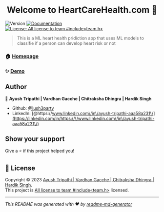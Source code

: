 <h1 align="center">Welcome to HeartCareHealth.com 👋</h1>
<p>
  <img alt="Version" src="https://img.shields.io/badge/version-1.0.0-blue.svg?cacheSeconds=2592000" />
  <a href="NA" target="_blank">
    <img alt="Documentation" src="https://img.shields.io/badge/documentation-yes-brightgreen.svg" />
  </a>
  <a href="NA" target="_blank">
    <img alt="License: All license to team #include<team.h>" src="https://img.shields.io/badge/License-All license to team #include<team.h>-yellow.svg" />
  </a>
</p>

> This is a ML heart health pridiction app that uses ML models to classifie if a person can develop heart risk or not

### 🏠 [Homepage](app.py)

### ✨ [Demo](NA)

## Author

👤 **Ayush Tripathi | Vardhan Gacche | Chitraksha Dhingra | Hardik Singh**

* Github: [@Iush3party](https://github.com/Iush3party)
* LinkedIn: [@https:\/\/www.linkedin.com\/in\/ayush-tripathi-aaa58a231\/](https://linkedin.com/in/https:\/\/www.linkedin.com\/in\/ayush-tripathi-aaa58a231\/)

## Show your support

Give a ⭐️ if this project helped you!

## 📝 License

Copyright © 2023 [Ayush Tripathi | Vardhan Gacche | Chitraksha Dhingra | Hardik Singh](https://github.com/Iush3party).<br />
This project is [All license to team #include<team.h>](NA) licensed.

***
_This README was generated with ❤️ by [readme-md-generator](https://github.com/kefranabg/readme-md-generator)_